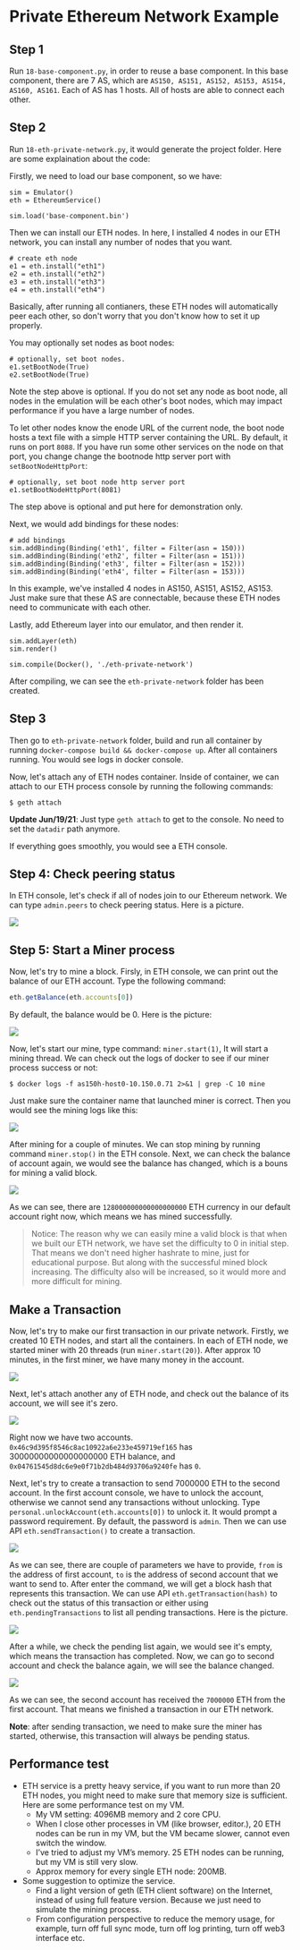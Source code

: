 # Private Ethereum Network Example

## Step 1

Run `18-base-component.py`, in order to reuse a base component. In this base component, there are 7 AS, which are `AS150, AS151, AS152, AS153, AS154, AS160, AS161`. Each of AS has 1 hosts. All of hosts are able to connect each other.

## Step 2

Run `18-eth-private-network.py`, it would generate the project folder. Here are some explaination about the code:

Firstly, we need to load our base component, so we have:

```python3
sim = Emulator()
eth = EthereumService()

sim.load('base-component.bin')
```

Then we can install our ETH nodes. In here, I installed 4 nodes in our ETH network, you can install any number of nodes that you want.

```python3
# create eth node
e1 = eth.install("eth1")
e2 = eth.install("eth2")
e3 = eth.install("eth3")
e4 = eth.install("eth4")
```

Basically, after running all contianers, these ETH nodes will automatically peer each other, so don't worry that you don't know how to set it up properly.

You may optionally set nodes as boot nodes:

```python3
# optionally, set boot nodes.
e1.setBootNode(True)
e2.setBootNode(True)
```

Note the step above is optional. If you do not set any node as boot node, all nodes in the emulation will be each other's boot nodes, which may impact performance if you have a large number of nodes.

To let other nodes know the enode URL of the current node, the boot node hosts a text file with a simple HTTP server containing the URL. By default, it runs on port `8088`. If you have run some other services on the node on that port, you change change the bootnode http server port with `setBootNodeHttpPort`:

```python3
# optionally, set boot node http server port
e1.setBootNodeHttpPort(8081)
```

The step above is optional and put here for demonstration only.

Next, we would add bindings for these nodes:

```python3
# add bindings
sim.addBinding(Binding('eth1', filter = Filter(asn = 150)))
sim.addBinding(Binding('eth2', filter = Filter(asn = 151)))
sim.addBinding(Binding('eth3', filter = Filter(asn = 152)))
sim.addBinding(Binding('eth4', filter = Filter(asn = 153)))
```

In this example, we've installed 4 nodes in AS150, AS151, AS152, AS153. Just make sure that these AS are connectable, because these ETH nodes need to communicate with each other.

Lastly, add Ethereum layer into our emulator, and then render it.

```python3
sim.addLayer(eth)
sim.render()

sim.compile(Docker(), './eth-private-network')
```

After compiling, we can see the `eth-private-network` folder has been created.

## Step 3

Then go to `eth-private-network` folder, build and run all container by running `docker-compose build && docker-compose up`. After all containers running. You would see logs in docker console.

Now, let's attach any of ETH nodes container. Inside of container, we can attach to our ETH process console by running the following commands:

```
$ geth attach
```

**Update Jun/19/21**: Just type `geth attach` to get to the console. No need to set the `datadir` path anymore.

If everything goes smoothly, you would see a ETH console.

## Step 4: Check peering status

In ETH console, let's check if all of nodes join to our Ethereum network. We can type ```admin.peers``` to check peering status. Here is a picture.

![](pics/peers.jpg)

## Step 5: Start a Miner process

Now, let's try to mine a block. Firsly, in ETH console, we can print out the balance of our ETH account. Type the following command:

```javascript
eth.getBalance(eth.accounts[0])
```

By default, the balance would be 0. Here is the picture:

![](pics/balance.jpg)

Now, let's start our mine, type command: `miner.start(1)`, It will start a mining thread. We can check out the logs of docker to see if our miner process success or not:

```
$ docker logs -f as150h-host0-10.150.0.71 2>&1 | grep -C 10 mine
```

Just make sure the container name that launched miner is correct. Then you would see the mining logs like this:

![](pics/mine-logs.jpg)

After mining for a couple of minutes. We can stop mining by running command ```miner.stop()``` in the ETH console. Next, we can check the balance of account again, we would see the balance has changed, which is a bouns for mining a valid block.

![](pics/mine.jpg)

As we can see, there are `128000000000000000000` ETH currency in our default account right now, which means we has mined successfully.

> Notice: The reason why we can easily mine a valid block is that when we built our ETH network, we have set the difficulty to 0 in initial step. That means we don't need higher hashrate to mine, just for educational purpose. But along with the successful mined block increasing. The difficulty also will be increased, so it would more and more difficult for mining.


## Make a Transaction

Now, let's try to make our first transaction in our private network. Firstly, we created 10 ETH nodes, and start all the containers. In each of ETH node, we started miner with 20 threads (run ```miner.start(20)```). After approx 10 minutes, in the first miner, we have many money in the account.

![](pics/trans-1.jpg)

Next, let's attach another any of ETH node, and check out the balance of its account, we will see it's zero.

![](pics/trans-2.jpg)

Right now we have two accounts. `0x46c9d395f8546c8ac10922a6e233e459719ef165` has 30000000000000000000 ETH balance, and `0x04761545d8dc6e9e0f71b2db484d93706a9240fe` has `0`.

Next, let's try to create a transaction to send 7000000 ETH to the second account. In the first account console, we have to unlock the account, otherwise we cannot send any transactions without unlocking. Type `personal.unlockAccount(eth.accounts[0])` to unlock it. It would prompt a password requirement. By default, the password is `admin`. Then we can use API `eth.sendTransaction()` to create a transaction.

![](pics/trans-3.jpg)

As we can see, there are couple of parameters we have to provide, `from` is the address of first account, `to` is the address of second account that we want to send to. After enter the command, we will get a block hash that represents this transaction. We can use API `eth.getTransaction(hash)` to check out the status of this transaction or either using `eth.pendingTransactions` to list all pending transactions. Here is the picture.

![](pics/trans-4.jpg)

After a while, we check the pending list again, we would see it's empty, which means the transaction has completed. Now, we can go to second account and check the balance again, we will see the balance changed.

![](pics/trans-5.jpg)

As we can see, the second account has received the `7000000` ETH from the first account. That means we finished a transaction in our ETH network.

**Note**: after sending transaction, we need to make sure the miner has started, otherwise, this transaction will always be pending status. 

## Performance test

- ETH service is a pretty heavy service, if you want to run more than 20 ETH nodes, you might need to make sure that memory size is sufficient. Here are some performance test on my VM.
	- My VM setting: 4096MB memory and 2 core CPU.
	- When I close other processes in VM (like browser, editor.), 20 ETH nodes can be run in my VM, but the VM became slower, cannot even switch the window.
	- I’ve tried to adjust my VM’s memory. 25 ETH nodes can be running, but my VM is still very slow.
	- Approx memory for every single ETH node: 200MB.
- Some suggestion to optimize the service.
	- Find a light version of geth (ETH client software) on the Internet, instead of using full feature version. Because we just need to simulate the mining process.
	- From configuration perspective to reduce the memory usage, for example, turn off full sync mode, turn off log printing, turn off web3 interface etc.
